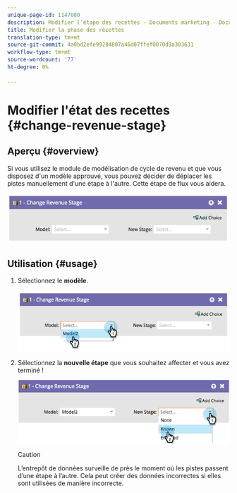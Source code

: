 ```yaml
---
unique-page-id: 1147080
description: Modifier l’étape des recettes - Documents marketing - Documentation du produit
title: Modifier la phase des recettes
translation-type: tm+mt
source-git-commit: 4a0bd2efe99284807a46d07ffef0070d9a303631
workflow-type: tm+mt
source-wordcount: '77'
ht-degree: 0%

---
```



# Modifier l&#39;état des recettes {#change-revenue-stage}

## Aperçu {#overview}

Si vous utilisez le module de modélisation de cycle de revenu et que vous disposez d&#39;un modèle approuvé, vous pouvez décider de déplacer les pistes manuellement d&#39;une étape à l&#39;autre. Cette étape de flux vous aidera.

![](assets/image2014-9-22-17-3a4-3a59.png)

## Utilisation {#usage}

1. Sélectionnez le **modèle**.

   ![](assets/image2014-9-22-17-3a5-3a4.png)

1. Sélectionnez la **nouvelle étape** que vous souhaitez affecter et vous avez terminé !

   ![](assets/image2014-9-22-17-5-8.png)

   >[!CAUTION]
   >
   >L’entrepôt de données surveille de près le moment où les pistes passent d’une étape à l’autre. Cela peut créer des données incorrectes si elles sont utilisées de manière incorrecte.
